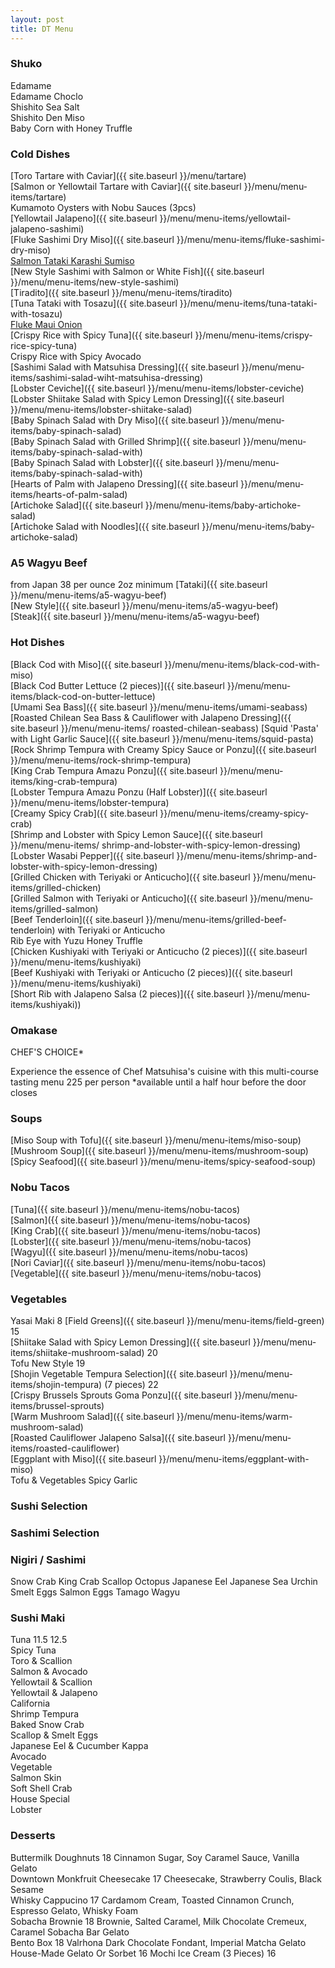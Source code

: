 ```yaml
---
layout: post
title: DT Menu
---
```


### Shuko

Edamame  
Edamame Choclo  
Shishito Sea Salt   
Shishito Den Miso  
Baby Corn with Honey Truffle  

### Cold Dishes

[Toro Tartare with Caviar]({{ site.baseurl }}/menu/tartare)  
[Salmon or Yellowtail Tartare with Caviar]({{ site.baseurl }}/menu/menu-items/tartare)   
Kumamoto Oysters with Nobu Sauces (3pcs)   
[Yellowtail Jalapeno]({{ site.baseurl }}/menu/menu-items/yellowtail-jalapeno-sashimi)  
[Fluke Sashimi Dry Miso]({{ site.baseurl }}/menu/menu-items/fluke-sashimi-dry-miso)  
[Salmon Tataki Karashi Sumiso](#cold-dishes)  
[New Style Sashimi with Salmon or White Fish]({{ site.baseurl }}/menu/menu-items/new-style-sashimi)    
[Tiradito]({{ site.baseurl }}/menu/menu-items/tiradito)    
[Tuna Tataki with Tosazu]({{ site.baseurl }}/menu/menu-items/tuna-tataki-with-tosazu)  
[Fluke Maui Onion](#cold-dishes)  
[Crispy Rice with Spicy Tuna]({{ site.baseurl }}/menu/menu-items/crispy-rice-spicy-tuna)   
Crispy Rice with Spicy Avocado  
[Sashimi Salad with Matsuhisa Dressing]({{ site.baseurl }}/menu/menu-items/sashimi-salad-wiht-matsuhisa-dressing)  
[Lobster Ceviche]({{ site.baseurl }}/menu/menu-items/lobster-ceviche)   
[Lobster Shiitake Salad with Spicy Lemon Dressing]({{ site.baseurl }}/menu/menu-items/lobster-shiitake-salad)  
[Baby Spinach Salad with Dry Miso]({{ site.baseurl }}/menu/menu-items/baby-spinach-salad)  
[Baby Spinach Salad with Grilled Shrimp]({{ site.baseurl }}/menu/menu-items/baby-spinach-salad-with)   
[Baby Spinach Salad with Lobster]({{ site.baseurl }}/menu/menu-items/baby-spinach-salad-with)   
[Hearts of Palm with Jalapeno Dressing]({{ site.baseurl }}/menu/menu-items/hearts-of-palm-salad)  
[Artichoke Salad]({{ site.baseurl }}/menu/menu-items/baby-artichoke-salad)  
[Artichoke Salad with Noodles]({{ site.baseurl }}/menu/menu-items/baby-artichoke-salad)  

### A5 Wagyu Beef 

from Japan 38 per ounce 2oz minimum
[Tataki]({{ site.baseurl }}/menu/menu-items/a5-wagyu-beef)  
[New Style]({{ site.baseurl }}/menu/menu-items/a5-wagyu-beef)  
[Steak]({{ site.baseurl }}/menu/menu-items/a5-wagyu-beef)  

### Hot Dishes

[Black Cod with Miso]({{ site.baseurl }}/menu/menu-items/black-cod-with-miso)  
[Black Cod Butter Lettuce (2 pieces)]({{ site.baseurl }}/menu/menu-items/black-cod-on-butter-lettuce)  
[Umami Sea Bass]({{ site.baseurl }}/menu/menu-items/umami-seabass)  
[Roasted Chilean Sea Bass & Cauliflower with Jalapeno Dressing]({{ site.baseurl }}/menu/menu-items/  roasted-chilean-seabass)
[Squid 'Pasta' with Light Garlic Sauce]({{ site.baseurl }}/menu/menu-items/squid-pasta)  
[Rock Shrimp Tempura with Creamy Spicy Sauce or Ponzu]({{ site.baseurl }}/menu/menu-items/rock-shrimp-tempura)  
[King Crab Tempura Amazu Ponzu]({{ site.baseurl }}/menu/menu-items/king-crab-tempura)  
[Lobster Tempura Amazu Ponzu (Half Lobster)]({{ site.baseurl }}/menu/menu-items/lobster-tempura)  
[Creamy Spicy Crab]({{ site.baseurl }}/menu/menu-items/creamy-spicy-crab)  
[Shrimp and Lobster with Spicy Lemon Sauce]({{ site.baseurl }}/menu/menu-items/  shrimp-and-lobster-with-spicy-lemon-dressing)
[Lobster Wasabi Pepper]({{ site.baseurl }}/menu/menu-items/shrimp-and-lobster-with-spicy-lemon-dressing)  
[Grilled Chicken with Teriyaki or Anticucho]({{ site.baseurl }}/menu/menu-items/grilled-chicken)  
[Grilled Salmon with Teriyaki or Anticucho]({{ site.baseurl }}/menu/menu-items/grilled-salmon)  
[Beef Tenderloin]({{ site.baseurl }}/menu/menu-items/grilled-beef-tenderloin) with Teriyaki or Anticucho  
Rib Eye with Yuzu Honey Truffle  
[Chicken Kushiyaki with Teriyaki or Anticucho (2 pieces)]({{ site.baseurl }}/menu/menu-items/kushiyaki)  
[Beef Kushiyaki with Teriyaki or Anticucho (2 pieces)]({{ site.baseurl }}/menu/menu-items/kushiyaki)  
[Short Rib with Jalapeno Salsa (2 pieces)]({{ site.baseurl }}/menu/menu-items/kushiyaki))  

### Omakase

CHEF'S CHOICE*   

Experience the essence of Chef Matsuhisa's cuisine with this multi-course tasting menu 225 per person
*available until a half hour before the door closes

### Soups

[Miso Soup with Tofu]({{ site.baseurl }}/menu/menu-items/miso-soup)   
[Mushroom Soup]({{ site.baseurl }}/menu/menu-items/mushroom-soup)   
[Spicy Seafood]({{ site.baseurl }}/menu/menu-items/spicy-seafood-soup)  

### Nobu Tacos

[Tuna]({{ site.baseurl }}/menu/menu-items/nobu-tacos)  
[Salmon]({{ site.baseurl }}/menu/menu-items/nobu-tacos)  
[King Crab]({{ site.baseurl }}/menu/menu-items/nobu-tacos)  
[Lobster]({{ site.baseurl }}/menu/menu-items/nobu-tacos)  
[Wagyu]({{ site.baseurl }}/menu/menu-items/nobu-tacos)  
[Nori Caviar]({{ site.baseurl }}/menu/menu-items/nobu-tacos)  
[Vegetable]({{ site.baseurl }}/menu/menu-items/nobu-tacos)  

### Vegetables

Yasai Maki 8 
[Field Greens]({{ site.baseurl }}/menu/menu-items/field-green) 15   
[Shiitake Salad with Spicy Lemon Dressing]({{ site.baseurl }}/menu/menu-items/shiitake-mushroom-salad) 20   
Tofu New Style 19   
[Shojin Vegetable Tempura Selection]({{ site.baseurl }}/menu/menu-items/shojin-tempura) (7 pieces) 22  
[Crispy Brussels Sprouts Goma Ponzu]({{ site.baseurl }}/menu/menu-items/brussel-sprouts)   
[Warm Mushroom Salad]({{ site.baseurl }}/menu/menu-items/warm-mushroom-salad)  
[Roasted Cauliflower Jalapeno Salsa]({{ site.baseurl }}/menu/menu-items/roasted-cauliflower)   
[Eggplant with Miso]({{ site.baseurl }}/menu/menu-items/eggplant-with-miso)  
Tofu & Vegetables Spicy Garlic  

### Sushi Selection 

### Sashimi Selection

### Nigiri / Sashimi

Snow Crab
King Crab
Scallop
Octopus
Japanese Eel 
Japanese Sea Urchin 
Smelt Eggs
Salmon Eggs 
Tamago 
Wagyu

### Sushi Maki

Tuna 11.5 12.5  
Spicy Tuna  
Toro & Scallion  
Salmon & Avocado   
Yellowtail & Scallion   
Yellowtail & Jalapeno   
California  
Shrimp Tempura  
Baked Snow Crab  
Scallop & Smelt Eggs   
Japanese Eel & Cucumber Kappa  
Avocado  
Vegetable  
Salmon Skin  
Soft Shell Crab  
House Special  
Lobster  

### Desserts

Buttermilk Doughnuts 18 Cinnamon Sugar, Soy Caramel Sauce, Vanilla Gelato  
Downtown Monkfruit Cheesecake 17 Cheesecake, Strawberry Coulis, Black Sesame  
Whisky Cappucino 17 Cardamom Cream, Toasted Cinnamon Crunch, Espresso Gelato, Whisky Foam  
Sobacha Brownie 18 Brownie, Salted Caramel, Milk Chocolate Cremeux, Caramel Sobacha Bar Gelato  
Bento Box 18 Valrhona Dark Chocolate Fondant, Imperial Matcha Gelato  
House-Made Gelato Or Sorbet 16 Mochi Ice Cream (3 Pieces) 16  



